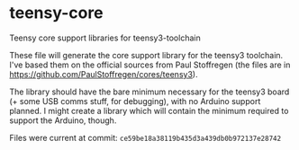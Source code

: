 teensy-core
===========

Teensy core support libraries for teensy3-toolchain

These file will generate the core support library for the teensy3
toolchain. I've based them on the official sources from Paul Stoffregen
(the files are in https://github.com/PaulStoffregen/cores/teensy3).

The library should have the bare minimum necessary for the teensy3 board
(+ some USB comms stuff, for debugging), with no Arduino support planned.
I might create a library which will contain the minimum required to
support the Arduino, though.


Files were current at commit: `ce59be18a38119b435d3a439db0b972137e28742`
